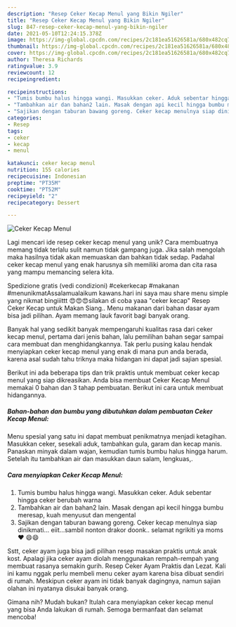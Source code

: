 ```yaml
---
description: "Resep Ceker Kecap Menul yang Bikin Ngiler"
title: "Resep Ceker Kecap Menul yang Bikin Ngiler"
slug: 847-resep-ceker-kecap-menul-yang-bikin-ngiler
date: 2021-05-10T12:24:15.378Z
image: https://img-global.cpcdn.com/recipes/2c181ea51626581a/680x482cq70/ceker-kecap-menul-foto-resep-utama.jpg
thumbnail: https://img-global.cpcdn.com/recipes/2c181ea51626581a/680x482cq70/ceker-kecap-menul-foto-resep-utama.jpg
cover: https://img-global.cpcdn.com/recipes/2c181ea51626581a/680x482cq70/ceker-kecap-menul-foto-resep-utama.jpg
author: Theresa Richards
ratingvalue: 3.9
reviewcount: 12
recipeingredient:

recipeinstructions:
- "Tumis bumbu halus hingga wangi. Masukkan ceker. Aduk sebentar hingga ceker berubah warna"
- "Tambahkan air dan bahan2 lain. Masak dengan api kecil hingga bumbu meresap, kuah menyusut dan mengental"
- "Sajikan dengan taburan bawang goreng. Ceker kecap menulnya siap dinikmati... eiit...sambil nonton drakor doonk.. selamat ngrikiti ya moms ❤ 😄😄"
categories:
- Resep
tags:
- ceker
- kecap
- menul

katakunci: ceker kecap menul 
nutrition: 155 calories
recipecuisine: Indonesian
preptime: "PT35M"
cooktime: "PT52M"
recipeyield: "2"
recipecategory: Dessert

---
```



![Ceker Kecap Menul](https://img-global.cpcdn.com/recipes/2c181ea51626581a/680x482cq70/ceker-kecap-menul-foto-resep-utama.jpg)

Lagi mencari ide resep ceker kecap menul yang unik? Cara membuatnya memang tidak terlalu sulit namun tidak gampang juga. Jika salah mengolah maka hasilnya tidak akan memuaskan dan bahkan tidak sedap. Padahal ceker kecap menul yang enak harusnya sih memiliki aroma dan cita rasa yang mampu memancing selera kita.

Spedizione gratis (vedi condizioni) #cekerkecap #makanan #menunikmatAssalamualaikum kawans.hari ini saya mau share menu simple yang nikmat bingiiittt 😍😍😍silakan di coba yaaa &#34;ceker kecap&#34; Resep Ceker Kecap untuk Makan Siang.. Menu makanan dari bahan dasar ayam bisa jadi pilihan. Ayam memang lauk favorit bagi banyak orang.

Banyak hal yang sedikit banyak mempengaruhi kualitas rasa dari ceker kecap menul, pertama dari jenis bahan, lalu pemilihan bahan segar sampai cara membuat dan menghidangkannya. Tak perlu pusing kalau hendak menyiapkan ceker kecap menul yang enak di mana pun anda berada, karena asal sudah tahu triknya maka hidangan ini dapat jadi sajian spesial.


Berikut ini ada beberapa tips dan trik praktis untuk membuat ceker kecap menul yang siap dikreasikan. Anda bisa membuat Ceker Kecap Menul memakai 0 bahan dan 3 tahap pembuatan. Berikut ini cara untuk membuat hidangannya.

<!--inarticleads1-->

##### Bahan-bahan dan bumbu yang dibutuhkan dalam pembuatan Ceker Kecap Menul:



Menu spesial yang satu ini dapat membuat penikmatnya menjadi ketagihan. Masukkan ceker, sesekali aduk, tambahkan gula, garam dan kecap manis. Panaskan minyak dalam wajan, kemudian tumis bumbu halus hingga harum. Setelah itu tambahkan air dan masukkan daun salam, lengkuas,. 

<!--inarticleads2-->

##### Cara menyiapkan Ceker Kecap Menul:

1. Tumis bumbu halus hingga wangi. Masukkan ceker. Aduk sebentar hingga ceker berubah warna
1. Tambahkan air dan bahan2 lain. Masak dengan api kecil hingga bumbu meresap, kuah menyusut dan mengental
1. Sajikan dengan taburan bawang goreng. Ceker kecap menulnya siap dinikmati... eiit...sambil nonton drakor doonk.. selamat ngrikiti ya moms ❤ 😄😄


Sstt, ceker ayam juga bisa jadi pilihan resep masakan praktis untuk anak kost. Apalagi jika ceker ayam diolah menggunakan rempah-rempah yang membuat rasanya semakin gurih. Resep Ceker Ayam Praktis dan Lezat. Kali ini kamu nggak perlu membeli menu ceker ayam karena bisa dibuat sendiri di rumah. Meskipun ceker ayam ini tidak banyak dagingnya, namun sajian olahan ini nyatanya disukai banyak orang. 

Gimana nih? Mudah bukan? Itulah cara menyiapkan ceker kecap menul yang bisa Anda lakukan di rumah. Semoga bermanfaat dan selamat mencoba!

